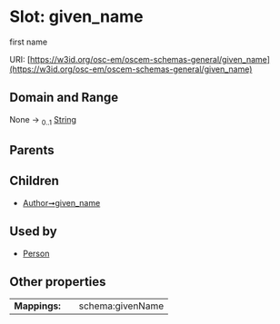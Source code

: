 
# Slot: given_name

first name

URI: [https://w3id.org/osc-em/oscem-schemas-general/given_name](https://w3id.org/osc-em/oscem-schemas-general/given_name)


## Domain and Range

None &#8594;  <sub>0..1</sub> [String](types/String.md)

## Parents


## Children

 *  [Author➞given_name](Author_given_name.md)

## Used by

 * [Person](Person.md)

## Other properties

|  |  |  |
| --- | --- | --- |
| **Mappings:** | | schema:givenName |